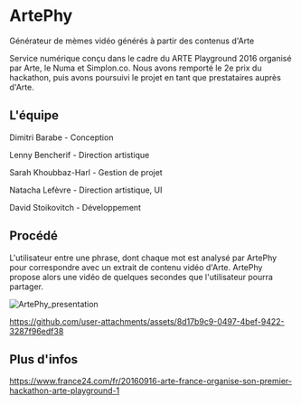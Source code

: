 # ArtePhy
Générateur de mèmes vidéo générés à partir des contenus d'Arte

Service numérique conçu dans le cadre du ARTE Playground 2016 organisé par Arte, le Numa et Simplon.co.
Nous avons remporté le 2e prix du hackathon, puis avons poursuivi le projet en tant que prestataires auprès d'Arte.

## L'équipe
Dimitri Barabe - Conception

Lenny Bencherif  - Direction artistique

Sarah Khoubbaz-Harl - Gestion de projet

Natacha Lefèvre - Direction artistique, UI

David Stoikovitch - Développement

## Procédé
L'utilisateur entre une phrase, dont chaque mot est analysé par ArtePhy pour correspondre avec un extrait de contenu vidéo d'Arte.
ArtePhy propose alors une vidéo de quelques secondes que l'utilisateur pourra partager.

![ArtePhy_presentation](https://github.com/user-attachments/assets/0b9c4519-7e4a-47d6-bd0b-7cf7767a1bc7)

https://github.com/user-attachments/assets/8d17b9c9-0497-4bef-9422-3287f96edf38


## Plus d'infos
https://www.france24.com/fr/20160916-arte-france-organise-son-premier-hackathon-arte-playground-1
